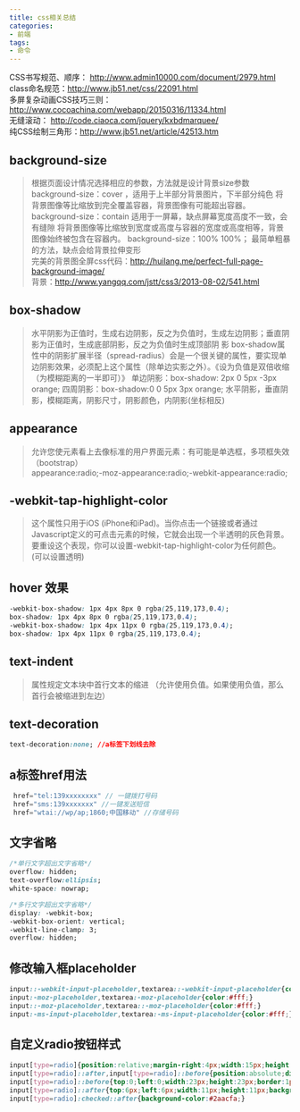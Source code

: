 ```yaml
---
title: css相关总结
categories:
- 前端
tags:
- 命令
---
```

CSS书写规范、顺序： http://www.admin10000.com/document/2979.html  
class命名规范：http://www.jb51.net/css/22091.html  
多屏复杂动画CSS技巧三则： http://www.cocoachina.com/webapp/20150316/11334.html  
无缝滚动： http://code.ciaoca.com/jquery/kxbdmarquee/   
纯CSS绘制三角形：http://www.jb51.net/article/42513.htm  

## background-size

>根据页面设计情况选择相应的参数，方法就是设计背景size参数
background-size：cover ，适用于上半部分背景图片，下半部分纯色
将背景图像等比缩放到完全覆盖容器，背景图像有可能超出容器。
background-size：contain 适用于一屏幕，缺点屏幕宽度高度不一致，会有缝隙
将背景图像等比缩放到宽度或高度与容器的宽度或高度相等，背景图像始终被包含在容器内。
background-size：100%  100%；
最简单粗暴的方法，缺点会给背景拉伸变形  
完美的背景图全屏css代码：http://huilang.me/perfect-full-page-background-image/  
背景：http://www.yangqq.com/jstt/css3/2013-08-02/541.html  

## box-shadow

>水平阴影为正值时，生成右边阴影，反之为负值时，生成左边阴影；垂直阴影为正值时，生成底部阴影，反之为负值时生成顶部阴 影
box-shadow属性中的阴影扩展半径（spread-radius）会是一个很关键的属性，要实现单边阴影效果，必须配上这个属性（除单边实影之外）。《设为负值是双倍收缩（为模糊距离的一半即可）》
单边阴影：box-shadow: 2px 0 5px -3px orange;
四周阴影：box-shadow:0 0 5px 3px orange;
水平阴影，垂直阴影，模糊距离，阴影尺寸，阴影颜色，内阴影(坐标相反)

## appearance
>允许您使元素看上去像标准的用户界面元素：有可能是单选框，多项框失效（bootstrap）  
appearance:radio;-moz-appearance:radio;-webkit-appearance:radio;

## -webkit-tap-highlight-color

>这个属性只用于iOS (iPhone和iPad)。当你点击一个链接或者通过Javascript定义的可点击元素的时候，它就会出现一个半透明的灰色背景。要重设这个表现，你可以设置-webkit-tap-highlight-color为任何颜色。(可以设置透明)

## hover 效果
```css
-webkit-box-shadow: 1px 4px 8px 0 rgba(25,119,173,0.4);
box-shadow: 1px 4px 8px 0 rgba(25,119,173,0.4);
-webkit-box-shadow: 1px 4px 11px 0 rgba(25,119,173,0.4);
box-shadow: 1px 4px 11px 0 rgba(25,119,173,0.4);
```
## text-indent
>属性规定文本块中首行文本的缩进 （允许使用负值。如果使用负值，那么首行会被缩进到左边）

## text-decoration
```css
text-decoration:none; //a标签下划线去除
```
## a标签href用法
```javaScript
 href="tel:139xxxxxxxx" // 一键拨打号码  
 href="sms:139xxxxxxx" //一键发送短信  
 href="wtai://wp/ap;1860;中国移动" //存储号码  
```
## 文字省略
``` css
/*单行文字超出文字省略*/   
overflow: hidden;
text-overflow:ellipsis;
white-space: nowrap; 

/*多行文字超出文字省略*/
display: -webkit-box;
-webkit-box-orient: vertical;
-webkit-line-clamp: 3;
overflow: hidden;
```
## 修改输入框placeholder
``` css
input::-webkit-input-placeholder,textarea::-webkit-input-placeholder{color:#fff;}
input:-moz-placeholder,textarea:-moz-placeholder{color:#fff;}
input::-moz-placeholder,textarea::-moz-placeholder{color:#fff;}
input:-ms-input-placeholder,textarea:-ms-input-placeholder{color:#fff;}
```
    
## 自定义radio按钮样式
``` css
input[type=radio]{position:relative;margin-right:4px;width:15px;height:15px;vertical-align:3px;}
input[type=radio]::after,input[type=radio]::before{position:absolute;display:block;border-radius:50%;content:'';transition:.3s all esae;}
input[type=radio]::before{top:0;left:0;width:23px;height:23px;border:1px solid #ddd;}
input[type=radio]::after{top:6px;left:6px;width:11px;height:11px;background-color:#fff;}
input[type=radio]:checked::after{background-color:#2aacfa;}
```